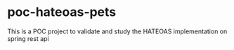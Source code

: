 # poc-hateoas-pets
This is a POC project to validate and study the HATEOAS implementation on spring rest api
